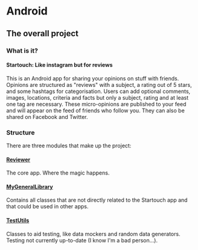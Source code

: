 # Android
## The overall project
### What is it?

#### Startouch: Like instagram but for reviews
This is an Android app for sharing your opinions on stuff with friends. Opinions are structured as "reviews" with a subject, a rating 
out of 5 stars, and some hashtags for categorisation. Users can add optional comments, images, locations, criteria and facts but 
only a subject, rating and at least one tag are necessary. These micro-opinions are published to your feed and will appear on the 
feed of friends who follow you. They can also be shared on Facebook and Twitter.

### Structure
There are three modules that make up the project:

#### [Reviewer](https://github.com/chdryra/Reviewer)
The core app. Where the magic happens.

#### [MyGeneralLibrary](https://github.com/chdryra/MyGeneralLibrary)
Contains all classes that are not directly related to the Startouch app and that could be used in other apps.

#### [TestUtils](https://github.com/chdryra/TestUtils)
Classes to aid testing, like data mockers and random data generators. Testing not currently up-to-date (I know I'm a bad person...).
